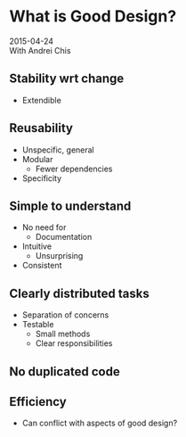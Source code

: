 # What is Good Design?  
  
2015-04-24  
With Andrei Chis  
  
## Stability wrt change  
  
* Extendible  
  
## Reusability  
  
* Unspecific, general  
* Modular  
    * Fewer dependencies  
* Specificity  
  
## Simple to understand  
  
* No need for  
    * Documentation  
* Intuitive  
    * Unsurprising  
* Consistent  
  
## Clearly distributed tasks  
  
* Separation of concerns  
* Testable  
    * Small methods  
    * Clear responsibilities  
  
## No duplicated code  
  
## Efficiency  
  
* Can conflict with aspects of good design?  
